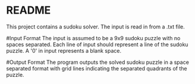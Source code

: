 README
=========================================
This project contains a sudoku solver. The input is read in from a .txt file.

#Input Format
The input is assumed to be a 9x9 sudoku puzzle with no spaces separated. Each line of input should represent a line of the sudoku puzzle. A '0' in input represents a blank space.

#Output Format
The program outputs the solved sudoku puzzle in a space separated format with grid lines indicating the separated quadrants of the puzzle.